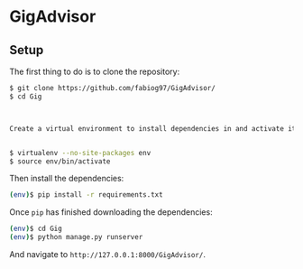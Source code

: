 # GigAdvisor

## Setup

The first thing to do is to clone the repository:

```sh
$ git clone https://github.com/fabiog97/GigAdvisor/
$ cd Gig



Create a virtual environment to install dependencies in and activate it:


$ virtualenv --no-site-packages env
$ source env/bin/activate
```

Then install the dependencies:

```sh
(env)$ pip install -r requirements.txt
```

Once `pip` has finished downloading the dependencies:
```sh
(env)$ cd Gig
(env)$ python manage.py runserver
```
And navigate to `http://127.0.0.1:8000/GigAdvisor/`.
